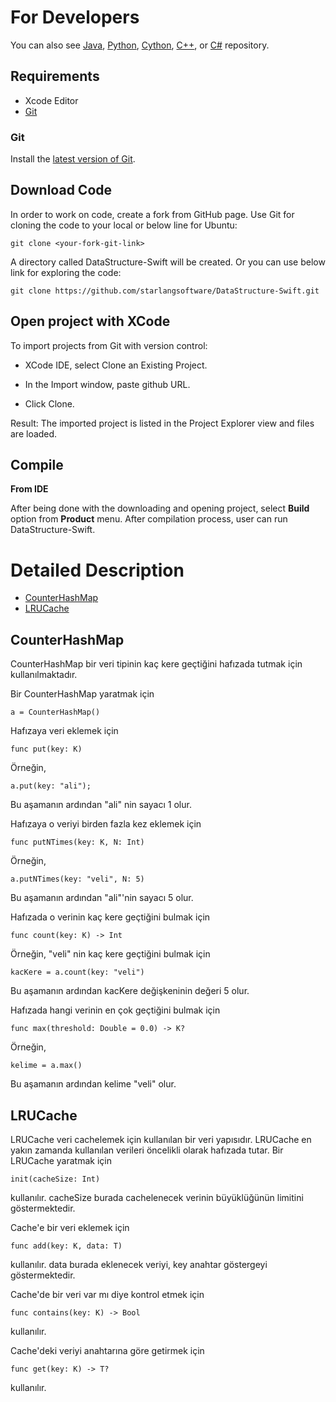 For Developers
============
You can also see [Java](https://github.com/starlangsoftware/DataStructure), [Python](https://github.com/starlangsoftware/DataStructure-Py), [Cython](https://github.com/starlangsoftware/DataStructure-Cy), [C++](https://github.com/starlangsoftware/DataStructure-CPP), or [C#](https://github.com/starlangsoftware/DataStructure-CS) repository.

## Requirements

* Xcode Editor
* [Git](#git)

### Git

Install the [latest version of Git](https://git-scm.com/book/en/v2/Getting-Started-Installing-Git).

## Download Code

In order to work on code, create a fork from GitHub page. 
Use Git for cloning the code to your local or below line for Ubuntu:

	git clone <your-fork-git-link>

A directory called DataStructure-Swift will be created. Or you can use below link for exploring the code:

	git clone https://github.com/starlangsoftware/DataStructure-Swift.git

## Open project with XCode

To import projects from Git with version control:

* XCode IDE, select Clone an Existing Project.

* In the Import window, paste github URL.

* Click Clone.

Result: The imported project is listed in the Project Explorer view and files are loaded.


## Compile

**From IDE**

After being done with the downloading and opening project, select **Build** option from **Product** menu. After compilation process, user can run DataStructure-Swift.

Detailed Description
============

+ [CounterHashMap](#counterhashmap)
+ [LRUCache](#lrucache)

## CounterHashMap

CounterHashMap bir veri tipinin kaç kere geçtiğini hafızada tutmak için kullanılmaktadır.

Bir CounterHashMap yaratmak için

	a = CounterHashMap()

Hafızaya veri eklemek için

	func put(key: K)

Örneğin,

	a.put(key: "ali");

Bu aşamanın ardından "ali" nin sayacı 1 olur.

Hafızaya o veriyi birden fazla kez eklemek için

	func putNTimes(key: K, N: Int)

Örneğin,

	a.putNTimes(key: "veli", N: 5)

Bu aşamanın ardından "ali"'nin sayacı 5 olur.

Hafızada o verinin kaç kere geçtiğini bulmak için

	func count(key: K) -> Int

Örneğin, "veli" nin kaç kere geçtiğini bulmak için

	kacKere = a.count(key: "veli")

Bu aşamanın ardından kacKere değişkeninin değeri 5 olur.

Hafızada hangi verinin en çok geçtiğini bulmak için

	func max(threshold: Double = 0.0) -> K?

Örneğin,

	kelime = a.max()

Bu aşamanın ardından kelime "veli" olur.

## LRUCache

LRUCache veri cachelemek için kullanılan bir veri yapısıdır. LRUCache en yakın zamanda 
kullanılan verileri öncelikli olarak hafızada tutar. Bir LRUCache yaratmak için

	init(cacheSize: Int)

kullanılır. cacheSize burada cachelenecek verinin büyüklüğünün limitini göstermektedir.

Cache'e bir veri eklemek için

	func add(key: K, data: T)

kullanılır. data burada eklenecek veriyi, key anahtar göstergeyi göstermektedir.

Cache'de bir veri var mı diye kontrol etmek için

	func contains(key: K) -> Bool

kullanılır.

Cache'deki veriyi anahtarına göre getirmek için

	func get(key: K) -> T?

kullanılır.
